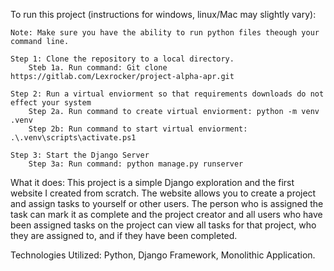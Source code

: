 To run this project (instructions for windows, linux/Mac may slightly vary):

    Note: Make sure you have the ability to run python files theough your command line.

    Step 1: Clone the repository to a local directory.
        Steb 1a. Run command: Git clone https://gitlab.com/Lexrocker/project-alpha-apr.git
    
    Step 2: Run a virtual enviorment so that requirements downloads do not effect your system
        Step 2a. Run command to create virtual enviorment: python -m venv .venv
        Step 2b: Run command to start virtual enviorment: .\.venv\scripts\activate.ps1
    
    Step 3: Start the Django Server
        Step 3a: Run command: python manage.py runserver

What it does:
    This project is a simple Django exploration and the first website I created from scratch. 
    The website allows you to create a project and assign tasks to yourself or other users. 
    The person who is assigned the task can mark it as complete and the project creator and 
    all users who have been assigned tasks on the project can view all tasks for that project, 
    who they are assigned to, and if they have been completed.

Technologies Utilized:
    Python, Django Framework, Monolithic Application.
